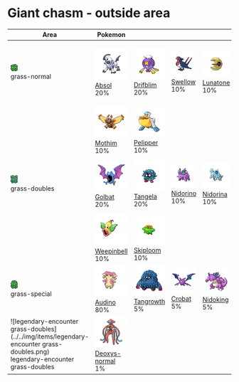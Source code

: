 # Giant chasm - outside area

| Area                                                                                                                                   | Pokemon                                                                                | &nbsp;                                                                         | &nbsp;                                                                        | &nbsp;                                                                        | &nbsp;                                                                         | &nbsp;                                                                                    |
| -------------------------------------------------------------------------------------------------------------------------------------- | -------------------------------------------------------------------------------------- | ------------------------------------------------------------------------------ | ----------------------------------------------------------------------------- | ----------------------------------------------------------------------------- | ------------------------------------------------------------------------------ | ----------------------------------------------------------------------------------------- |
| ![grass-normal](../../img/items/grass-normal.png)<br/>grass-normal<br/>                                                                | ![absol](../../img/pokemon/359.png) <br/>[Absol](/pokemon/359) <br/>20%                | ![drifblim](../../img/pokemon/426.png) <br/>[Drifblim](/pokemon/426) <br/>20%  | ![swellow](../../img/pokemon/277.png) <br/>[Swellow](/pokemon/277) <br/>10%   | ![lunatone](../../img/pokemon/337.png) <br/>[Lunatone](/pokemon/337) <br/>10% | ![solrock](../../img/pokemon/338.png) <br/>[Solrock](/pokemon/338) <br/>10%    | ![wormadam-plant](../../img/pokemon/413.png) <br/>[Wormadam-plant](/pokemon/413) <br/>10% |
|                                                                                                                                        | ![mothim](../../img/pokemon/414.png) <br/>[Mothim](/pokemon/414) <br/>10%              | ![pelipper](../../img/pokemon/279.png) <br/>[Pelipper](/pokemon/279) <br/>10%  |
| ![grass-doubles](../../img/items/grass-doubles.png)<br/>grass-doubles<br/>                                                             | ![golbat](../../img/pokemon/042.png) <br/>[Golbat](/pokemon/042) <br/>20%              | ![tangela](../../img/pokemon/114.png) <br/>[Tangela](/pokemon/114) <br/>20%    | ![nidorino](../../img/pokemon/033.png) <br/>[Nidorino](/pokemon/033) <br/>10% | ![nidorina](../../img/pokemon/030.png) <br/>[Nidorina](/pokemon/030) <br/>10% | ![yanma](../../img/pokemon/193.png) <br/>[Yanma](/pokemon/193) <br/>10%        | ![gloom](../../img/pokemon/044.png) <br/>[Gloom](/pokemon/044) <br/>10%                   |
|                                                                                                                                        | ![weepinbell](../../img/pokemon/070.png) <br/>[Weepinbell](/pokemon/070) <br/>10%      | ![skiploom](../../img/pokemon/188.png) <br/>[Skiploom](/pokemon/188) <br/>10%  |
| ![grass-special](../../img/items/grass-special.png)<br/>grass-special<br/>                                                             | ![audino](../../img/pokemon/531.png) <br/>[Audino](/pokemon/531) <br/>80%              | ![tangrowth](../../img/pokemon/465.png) <br/>[Tangrowth](/pokemon/465) <br/>5% | ![crobat](../../img/pokemon/169.png) <br/>[Crobat](/pokemon/169) <br/>5%      | ![nidoking](../../img/pokemon/034.png) <br/>[Nidoking](/pokemon/034) <br/>5%  | ![nidoqueen](../../img/pokemon/031.png) <br/>[Nidoqueen](/pokemon/031) <br/>5% |
| ![legendary-encounter grass-doubles](../../img/items/legendary-encounter grass-doubles.png)<br/>legendary-encounter grass-doubles<br/> | ![deoxys-normal](../../img/pokemon/386.png) <br/>[Deoxys-normal](/pokemon/386) <br/>1% |